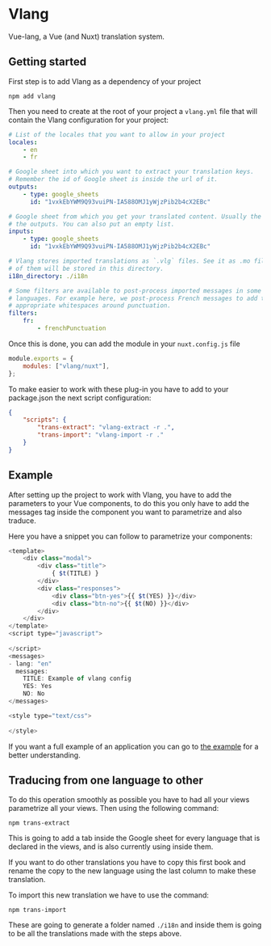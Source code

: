 Vlang
=====

Vue-lang, a Vue (and Nuxt) translation system.

## Getting started

First step is to add Vlang as a dependency of your project

```
npm add vlang
```

Then you need to create at the root of your project a `vlang.yml` file that
will contain the Vlang configuration for your project:

```yaml
# List of the locales that you want to allow in your project
locales:
    - en
    - fr

# Google sheet into which you want to extract your translation keys.
# Remember the id of Google sheet is inside the url of it.
outputs:
    - type: google_sheets
      id: "1vxkEbYWM9Q93vuiPN-IA588OMJ1yWjzPib2b4cX2EBc"

# Google sheet from which you get your translated content. Usually the same as
# the outputs. You can also put an empty list.
inputs:
    - type: google_sheets
      id: "1vxkEbYWM9Q93vuiPN-IA588OMJ1yWjzPib2b4cX2EBc"

# Vlang stores imported translations as `.vlg` files. See it as .mo files. All
# of them will be stored in this directory.
i18n_directory: ./i18n

# Some filters are available to post-process imported messages in some
# languages. For example here, we post-process French messages to add the
# appropriate whitespaces around punctuation.
filters:
    fr:
        - frenchPunctuation
```

Once this is done, you can add the module in your `nuxt.config.js` file

```javascript
module.exports = {
    modules: ["vlang/nuxt"],
};
```

To make easier to work with these plug-in you have to add to your package.json 
the next script configuration:
```json
{
    "scripts": {
        "trans-extract": "vlang-extract -r .",
        "trans-import": "vlang-import -r ."
    }
}
```

## Example

After setting up the project to work with Vlang, you have to add the parameters
to your Vue components, to do this you only have to add the messages tag inside
the component you want to parametrize and also traduce.

Here you have a snippet you can follow to parametrize your components:

```javascript
<template>
    <div class="modal">
        <div class="title">
            { $t(TITLE) }
        </div>
        <div class="responses">
            <div class="btn-yes">{{ $t(YES) }}</div>
            <div class="btn-no">{{ $t(NO) }}</div>
        </div>
    </div>
</template>
<script type="javascript">
    
</script>
<messages>
- lang: "en"
  messages:
    TITLE: Example of vlang config
    YES: Yes
    NO: No
</messages>

<style type="text/css">
    
</style>
```

If you want a full example of an application you can go to
[the example](./example/pages/index.vue) for a better understanding.

## Traducing from one language to other
To do this operation smoothly as possible you have to had all your views
parametrize all your views. Then using the following command:

```commandline
npm trans-extract
```
This is going to add a tab inside the Google sheet for every language that
is declared in the views, and is also currently using inside them.

If you want to do other translations you have to copy this first book and rename 
the copy to the new language using the last column to make these translation.

To import this new translation we have to use the command:
```commandline
npm trans-import
```
These are going to generate a folder named `./i18n` and inside them is going to be
all the translations made with the steps above.
